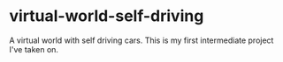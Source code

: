 # virtual-world-self-driving
A virtual world with self driving cars. This is my first intermediate project I've taken on.
